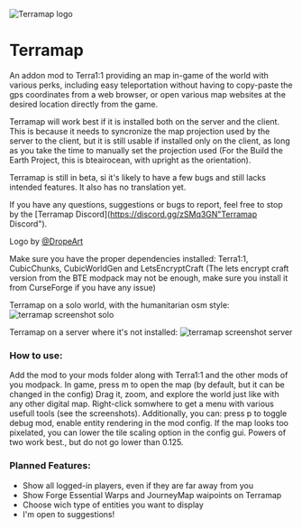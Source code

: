 ![Terramap logo](https://raw.githubusercontent.com/SmylerMC/terramap/master/images/terramap_logo-x256.png)

# Terramap

An addon mod to Terra1:1 providing an map in-game of the world with various perks, including easy teleportation without having to copy-paste the gps coordinates from a web browser, or open various map websites at the desired location directly from the game.

Terramap will work best if it is installed both on the server and the client. This is because it needs to syncronize the map projection used by the server to the client, but it is still usable if installed only on the client, as long as you take the time to manually set the projection used (For the Build the Earth Project, this is bteairocean, with upright as the orientation).

Terramap is still in beta, si it's likely to have a few bugs and still lacks intended features. It also has no translation yet.

If you have any questions, suggestions or bugs to report, feel free to stop by the [Terramap Discord](https://discord.gg/zSMq3GN"Terramap Discord").

Logo by [@DropeArt](https://twitter.com/DropeArt)

Make sure you have the proper dependencies installed: Terra1:1, CubicChunks, CubicWorldGen and LetsEncryptCraft (The lets encrypt craft version from the BTE modpack may not be enough, make sure you install it from CurseForge if you have any issue)

Terramap on a solo world, with the humanitarian osm style:
![terramap screenshot solo](https://raw.githubusercontent.com/SmylerMC/terramap/master/images/tiledmap.png)


Terramap on a server where it's not installed:
![terramap screenshot server](https://raw.githubusercontent.com/SmylerMC/terramap/master/images/tiledmap_server.png)

### How to use:
Add the mod to your mods folder along with Terra1:1 and the other mods of you modpack.
In game, press m to open the map (by default, but it can be changed in the config)
Drag it, zoom, and explore the world just like with any other digital map.
Right-click somwhere to get a menu with various usefull tools (see the screenshots).
Additionally, you can: press p to toggle debug mod, enable entity rendering in the mod config.
If the map looks too pixelated, you can lower the tile scaling option in the config gui. Powers of two work best., but do not go lower than  0.125.

### Planned Features:
* Show all logged-in players, even if they are far away from you
* Show Forge Essential Warps and JourneyMap waipoints on Terramap
* Choose wich type of entities you want to display
* I'm open to suggestions!
